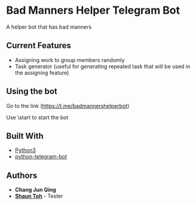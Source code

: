 # Bad Manners Helper Telegram Bot
A helper bot that has bad manners

## Current Features
* Assigning work to group members randomly
* Task generator (useful for generating repeated task that will be used in the assigning feature)

## Using the bot
Go to the link (https://t.me/badmannershelperbot)

Use \start to start the bot

## Built With
* [Python3](https://www.python.org/)
* [python-telegram-bot](https://github.com/python-telegram-bot/python-telegram-bot)

## Authors
* **Chang Jun Qing**
* [**Shaun Toh**](https://github.com/Shaun2h) - Tester
